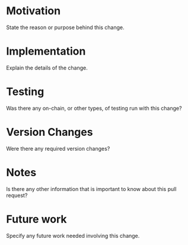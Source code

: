 # Motivation

State the reason or purpose behind this change.

# Implementation

Explain the details of the change.

# Testing

Was there any on-chain, or other types, of testing run with this change?

# Version Changes

Were there any required version changes?

# Notes

Is there any other information that is important to know about this pull request?

# Future work

Specify any future work needed involving this change.

